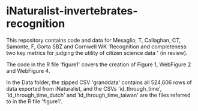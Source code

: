 # iNaturalist-invertebrates-recognition
This repository contains code and data for Mesaglio, T, Callaghan, CT, Samonte, F, Gorta SBZ and Cornwell WK 'Recognition and completeness: two key metrics for judging the utility of citizen science data ' (in review).

The code in the R file 'figure1' covers the creation of Figure 1, WebFigure 2 and WebFigure 4.

In the Data folder, the zipped CSV 'granddata' contains all 524,606 rows of data exported from iNaturalist, and the CSVs 'id_through_time', 'id_through_time_dutch' and 'id_through_time_taiwan' are the files referred to in the R file 'figure1'.
